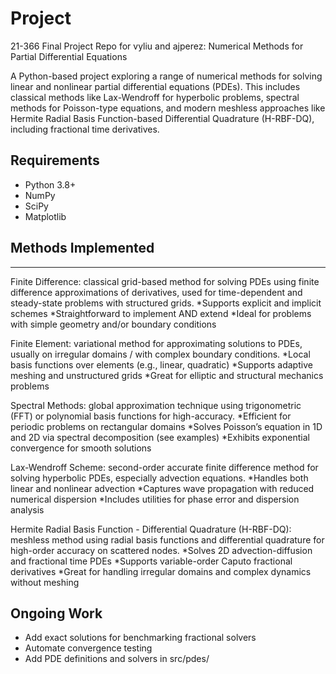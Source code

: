 # Project

21-366 Final Project Repo for vyliu and ajperez: 
Numerical Methods for Partial Differential Equations

A Python-based project exploring a range of numerical methods for solving linear and nonlinear partial differential equations (PDEs). This includes classical methods like Lax-Wendroff for hyperbolic problems, spectral methods for Poisson-type equations, and modern meshless approaches like Hermite Radial Basis Function-based Differential Quadrature (H-RBF-DQ), including fractional time derivatives.

## Requirements

- Python 3.8+
- NumPy
- SciPy
- Matplotlib

## Methods Implemented
***
Finite Difference: classical grid-based method for solving PDEs using finite difference approximations of derivatives, used for time-dependent and steady-state problems with structured grids.
*Supports explicit and implicit schemes
*Straightforward to implement AND extend
*Ideal for problems with simple geometry and/or boundary conditions

Finite Element: variational method for approximating solutions to PDEs, usually on irregular domains / with complex boundary conditions.
*Local basis functions over elements (e.g., linear, quadratic)
*Supports adaptive meshing and unstructured grids
*Great for elliptic and structural mechanics problems

Spectral Methods: global approximation technique using trigonometric (FFT) or polynomial basis functions for high-accuracy.
*Efficient for periodic problems on rectangular domains
*Solves Poisson’s equation in 1D and 2D via spectral decomposition (see examples)
*Exhibits exponential convergence for smooth solutions

Lax-Wendroff Scheme: second-order accurate finite difference method for solving hyperbolic PDEs, especially advection equations.
*Handles both linear and nonlinear advection
*Captures wave propagation with reduced numerical dispersion
*Includes utilities for phase error and dispersion analysis

Hermite Radial Basis Function - Differential Quadrature (H-RBF-DQ): meshless method using radial basis functions and differential quadrature for high-order accuracy on scattered nodes.
*Solves 2D advection-diffusion and fractional time PDEs
*Supports variable-order Caputo fractional derivatives
*Great for handling irregular domains and complex dynamics without meshing

## Ongoing Work

- Add exact solutions for benchmarking fractional solvers
- Automate convergence testing
- Add PDE definitions and solvers in src/pdes/